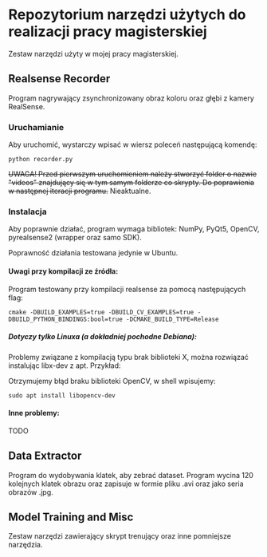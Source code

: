 # Repozytorium narzędzi użytych do realizacji pracy magisterskiej
Zestaw narzędzi użyty w mojej pracy magisterskiej.

## Realsense Recorder
Program nagrywający zsynchronizowany obraz koloru oraz głębi z kamery RealSense.

### Uruchamianie
Aby uruchomić, wystarczy wpisać w wiersz poleceń następującą komendę:
```
python recorder.py
```
~~UWAGA! Przed pierwszym uruchomieniem należy stworzyć folder o nazwie "videos" znajdujący się w tym samym folderze co skrypty. Do poprawienia w następnej iteracji programu.~~ Nieaktualne.

### Instalacja
Aby poprawnie działać, program wymaga bibliotek: NumPy, PyQt5, OpenCV, pyrealsense2 (wrapper oraz samo SDK).

Poprawność działania testowana jedynie w Ubuntu.

#### Uwagi przy kompilacji ze źródła:

Program testowany przy kompilacji realsense za pomocą następujących flag:

```
cmake -DBUILD_EXAMPLES=true -DBUILD_CV_EXAMPLES=true -DBUILD_PYTHON_BINDINGS:bool=true -DCMAKE_BUILD_TYPE=Release
```

##### Dotyczy tylko Linuxa (a dokładniej pochodne Debiana):
Problemy związane z kompilacją typu brak biblioteki X, można rozwiązać instalując libx-dev z apt. Przykład:

Otrzymujemy błąd braku biblioteki OpenCV, w shell wpisujemy:

```
sudo apt install libopencv-dev
```

#### Inne problemy:

TODO

## Data Extractor
Program do wydobywania klatek, aby zebrać dataset. Program wycina 120 kolejnych klatek obrazu oraz zapisuje w formie pliku .avi oraz jako seria obrazów .jpg.

## Model Training and Misc
Zestaw narzędzi zawierający skrypt trenujący oraz inne pomniejsze narzędzia.

